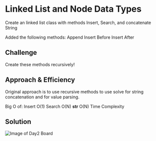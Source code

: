# Linked List and Node Data Types
Create an linked list class with methods Insert, Search, and concatenate String

Added the following methods:
  Append
  Insert Before
  Insert After

## Challenge
Create these methods recursively!

<!-- Description of the challenge -->

## Approach & Efficiency
<!-- What approach did you take? Why? What is the Big O space/time for this approach? -->
Original approach is to use recursive methods to use solve for string concatenation and for value parsing.  

Big O of:
  Insert
    O(1)
  Search
    O(N)
  __str__
    O(N)
Time Complexity

## Solution
<!-- Embedded whiteboard image -->
![Image of Day2 Board](/ll_day2.jpg)